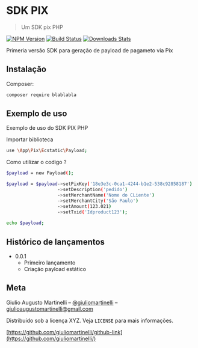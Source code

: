 # SDK PIX
> Um SDK pix PHP

[![NPM Version][npm-image]][npm-url]
[![Build Status][travis-image]][travis-url]
[![Downloads Stats][npm-downloads]][npm-url]

Primeria versão SDK para geração de payload de pagameto via Pix

## Instalação

Composer:

```sh
composer require blablabla
```

## Exemplo de uso

Exemplo de uso do SDK PIX PHP

Importar biblioteca

```sh
use \App\Pix\Ecstatic\Payload;
```

Como utilizar o codigo ?

```sh
$payload = new Payload();

$payload = $payload->setPixKey('18e3e3c-0ca1-4244-b1e2-538c92858187')
                   ->setDescription('pedido')
                   ->setMerchantName('Nome do CLiente')
                   ->setMerchantCity('São Paulo')
                   ->setAmount(123.021)
                   ->setTxid('Idproduct123');
                   
echo $payload;
```


## Histórico de lançamentos

* 0.0.1
    * Primeiro lançamento
    * Criação payload estático

## Meta

Giulio Augusto Martinelli – [@giuliomartinelli](https://twitter.com/...) – giulioaugustomartinelli@gmail.com

Distribuído sob a licença XYZ. Veja `LICENSE` para mais informações.

[https://github.com/giuliomartinelli/github-link](https://github.com/giuliomartinelli/)

[npm-image]: https://img.shields.io/npm/v/datadog-metrics.svg?style=flat-square
[npm-url]: https://npmjs.org/package/datadog-metrics
[npm-downloads]: https://img.shields.io/npm/dm/datadog-metrics.svg?style=flat-square
[travis-image]: https://img.shields.io/travis/dbader/node-datadog-metrics/master.svg?style=flat-square
[travis-url]: https://travis-ci.org/dbader/node-datadog-metrics
[wiki]: https://github.com/seunome/seuprojeto/wiki
